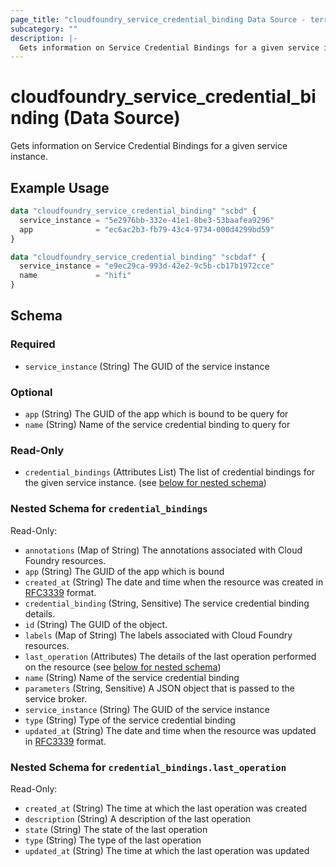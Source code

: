 ```yaml
---
page_title: "cloudfoundry_service_credential_binding Data Source - terraform-provider-cloudfoundry"
subcategory: ""
description: |-
  Gets information on Service Credential Bindings for a given service instance.
---
```


# cloudfoundry_service_credential_binding (Data Source)

Gets information on Service Credential Bindings for a given service instance.

## Example Usage

```terraform
data "cloudfoundry_service_credential_binding" "scbd" {
  service_instance = "5e2976bb-332e-41e1-8be3-53baafea9296"
  app              = "ec6ac2b3-fb79-43c4-9734-000d4299bd59"
}

data "cloudfoundry_service_credential_binding" "scbdaf" {
  service_instance = "e9ec29ca-993d-42e2-9c5b-cb17b1972cce"
  name             = "hifi"
}
```

<!-- schema generated by tfplugindocs -->
## Schema

### Required

- `service_instance` (String) The GUID of the service instance

### Optional

- `app` (String) The GUID of the app which is bound to be query for
- `name` (String) Name of the service credential binding to query for

### Read-Only

- `credential_bindings` (Attributes List) The list of credential bindings for the given service instance. (see [below for nested schema](#nestedatt--credential_bindings))

<a id="nestedatt--credential_bindings"></a>
### Nested Schema for `credential_bindings`

Read-Only:

- `annotations` (Map of String) The annotations associated with Cloud Foundry resources.
- `app` (String) The GUID of the app which is bound
- `created_at` (String) The date and time when the resource was created in [RFC3339](https://www.ietf.org/rfc/rfc3339.txt) format.
- `credential_binding` (String, Sensitive) The service credential binding details.
- `id` (String) The GUID of the object.
- `labels` (Map of String) The labels associated with Cloud Foundry resources.
- `last_operation` (Attributes) The details of the last operation performed on the resource (see [below for nested schema](#nestedatt--credential_bindings--last_operation))
- `name` (String) Name of the service credential binding
- `parameters` (String, Sensitive) A JSON object that is passed to the service broker.
- `service_instance` (String) The GUID of the service instance
- `type` (String) Type of the service credential binding
- `updated_at` (String) The date and time when the resource was updated in [RFC3339](https://www.ietf.org/rfc/rfc3339.txt) format.

<a id="nestedatt--credential_bindings--last_operation"></a>
### Nested Schema for `credential_bindings.last_operation`

Read-Only:

- `created_at` (String) The time at which the last operation was created
- `description` (String) A description of the last operation
- `state` (String) The state of the last operation
- `type` (String) The type of the last operation
- `updated_at` (String) The time at which the last operation was updated